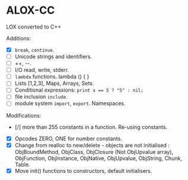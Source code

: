 # ALOX-CC

LOX converted to C++

Additions:

* [x] `break`, `continue`.
* [ ] Unicode strings and identifiers.
* [ ] ++, --.
* [ ] I/O read, write, stderr.
* [ ] `lambda` functions. lambda () { }
* [ ] Lists [1,2,3], Maps, Arrays, Sets.
* [ ] Conditional expressions: `print x == 5 ? "5" : nil;`
* [ ] file inclusion `include`.
* [ ] module system `import`, `export`. Namespaces.

Modifications:

* [/] more than 255 constants in a function. Re-using constants.
* [x] Opcodes ZERO, ONE for number constants.
* [x] Change from realloc to new/delete - objects are not initialised : ObjBoundMethod, ObjClass, ObjClosure (Not ObjUpvalue array), ObjFunction, ObjInstance, ObjNative, ObjUpvalue, ObjString, Chunk, Table.
* [x] Move init() functions to constructors, default initialisers.
